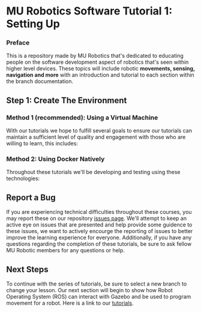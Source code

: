 # MU Robotics Software Tutorial 1: Setting Up

### Preface
This is a repository made by MU Robotics that's dedicated to educating people on the software development aspect of robotics that's seen within higher level devices. These topics will include robotic **movements, sensing, navigation and more** with an introduction and tutorial to each section within the branch documentation.

## Step 1: Create The Environment

### Method 1 (recommended): Using a Virtual Machine
With our tutorials we hope to fulfill several goals to ensure our tutorials can maintain a sufficient level of quality and engagement with those who are willing to learn, this includes:

####

### Method 2: Using Docker Natively
Throughout these tutorials we'll be developing and testing using these technologies:

####

## Report a Bug
If you are experiencing technical difficulties throughout these courses, you may report these on our repository [issues page](https://github.com/MURobotics/GZROS-Software-Tutorials/issues). We'll attempt to keep an active eye on issues that are presented and help provide some guidence to these issues, we want to actively encourge the reporting of issues to better improve the learning experience for everyone. Additionally, if you have any questions regarding the completion of these tutorials, be sure to ask fellow MU Robotic members for any questions or help.

## Next Steps
To continue with the series of tutorials, be sure to select a new branch to change your lesson. Our next section will begin to show how Robot Operating System (ROS) can interact with Gazebo and be used to program movement for a robot. Here is a link to our [tutorials](https://github.com/MURobotics/GZROS-Software-Tutorials/branches/all).
